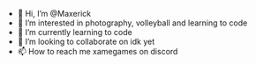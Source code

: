 - 👋 Hi, I’m @Maxerick
- 👀 I’m interested in photography, volleyball and learning to code 
- 🌱 I’m currently learning to code
- 💞️ I’m looking to collaborate on idk yet
- 📫 How to reach me xamegames on discord

<!---
Maxerick/Maxerick is a ✨ special ✨ repository because its `README.md` (this file) appears on your GitHub profile.
You can click the Preview link to take a look at your changes.
--->
